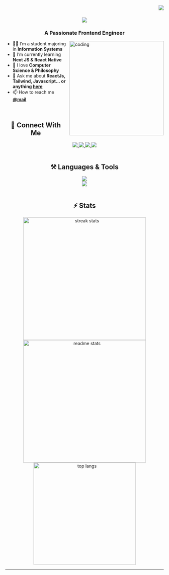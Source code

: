 <img align="right" src="https://visitor-badge.laobi.icu/badge?page_id=KhairilRahman04.KhairilRahman04" />

<h1 align="center">
    <img src="https://readme-typing-svg.herokuapp.com/?font=Righteous&size=50&center=true&vCenter=true&width=500&height=70&duration=4000&lines=Hi+There!+%F0%9F%91%8B;+I%27m+Khairil+Rahman!;" />
</h1>
   <h3 align="center">A Passionate Frontend Engineer</h3>
<img align="right" alt="coding" src="https://i.giphy.com/media/v1.Y2lkPTc5MGI3NjExbG42a2I3d3F5NGx3N281MHd3NzF4c2Q3dHo5NG1xdnA3bmh1Y210bSZlcD12MV9pbnRlcm5hbF9naWZfYnlfaWQmY3Q9Zw/dOeQ5ghI0n5kc/giphy.gif" width="300" style="margin-left: 10px; margin-bottom: 10px;">

   
   <ul>
       <li>👨‍💻 I’m a student majoring in <strong>Information Systems</strong></li>
       <li>🎯 I’m currently learning <strong>Next JS & React Native</strong></li>
       <li>🌱 I love <strong>Computer Science & Philosophy</strong></li>
       <li>💬 Ask me about <strong>ReactJs, Tailwind, Javascript... or anything <a href="https://github.com/KhairilRahman04/KhairilRahman04/issues">here</a></strong></li>
       <li>📫 How to reach me <strong><a href="mailto:khairilrahmanhakiki04@gmail.com">@mail</a></strong></li>
   </ul> 


<br/>
<h2 align="center">📡 Connect With Me</h2>
<div align="center"> 
  <a href="https://linkedin.com/in/khairil-rahman-hakiki/" target="_blank">
    <img src="https://img.shields.io/badge/LinkedIn-slategrey?style=for-the-badge&logo=linkedin&logoColor=white&labelColor=blue" target="_blank" />
  </a>
  <a href="https://www.facebook.com/khairil.rahman.9828" target="_blank">
    <img src="https://img.shields.io/badge/Facebook-slategrey?style=for-the-badge&labelColor=blue&logo=facebook" target="_blank" />
  </a>
  <a href="https://www.instagram.com/kiril.hrp/" target="_blank">
    <img src="https://img.shields.io/badge/Instagram-slategrey?style=for-the-badge&logo=instagram&logoColor=white&labelColor=deeppink" target="_blank" />
  </a>
    <a href="https://discord.com/users/1166641418081673261" target="_blank">
    <img src="https://img.shields.io/badge/discord-slategrey?style=for-the-badge&logoColor=white&labelColor=7289d9&logo=discord" target="_blank" />
  </a>
</div>

<br/>
<h2 align="center">⚒️ Languages & Tools </h2>

<div align="center">
    <img src="https://skillicons.dev/icons?i=javascript,react,redux,nextjs,tailwind" /><br>
    <img src="https://skillicons.dev/icons?i=nodejs,mysql,git,postman,vscode,figma,vercel" />
</div>
<br/>

<h2 align="center">⚡ Stats</h2>
<div align="center">
  <img width="390" src="https://github-readme-stats.vercel.app/api?username=kyyril&show_icons=true&hide_border=true&theme=tokyonight&border_radius=10" alt="streak stats"/>
  <img width="390" src="https://github-readme-streak-stats.herokuapp.com/?user=kyyril&show_icons=true&hide_border=true&theme=tokyonight&rank_icon=github&border_radius=10" alt="readme stats"/>
  <br/>
  <img width="325" src="https://github-readme-stats.vercel.app/api/top-langs/?username=Kyyril&show_icons=true&hide_border=true&layout=compact&theme=tokyonight&border_radius=10&size_weight=0.5&count_weight=0.5&exclude_repo=github-readme-stats" alt="top langs" />
</div>

<hr/>
